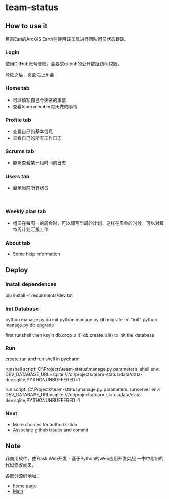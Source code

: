 # team-status



## How to use it

目前Esri的ArcGIS Earth在使用该工具进行团队组员状态跟踪。



### Login

使用GitHub账号登陆，会要求github的公开数据访问权限。

登陆之后，页面右上角会

### Home tab

- 可以填写自己今天做的事情
- 查看team member每天做的事情



### Profile tab

- 查看自己的基本信息
- 查看自己的所有工作日志



### Scrums tab

- 能够查看某一段时间的日志



### Users tab

- 展示当前所有组员

  ​

### Weekly plan tab

- 组员在每周一的周会时，可以填写当周的计划，这样在周会的时候，可以对着每周计划汇报工作



### About tab

- Some help information



## Deploy

### Install dependences

pip install -r requirments/dev.txt

### Init Database

python manage.py db init
python manage.py db migrate -m "init"
python manage.py db upgrade

first runshell then keyin 
db.drop_all()
db.create_all() 
to init the database

### Run

create run and run shell in pycharm

runshell
script: C:\Projects\team-status\manage.py
parameters: shell
env: DEV_DATABASE_URL=sqlite:///c:/projects/team-status/data/data-dev.sqlite;PYTHONUNBUFFERED=1

run
script: C:\Projects\team-status\manage.py
parameters: runserver
env: DEV_DATABASE_URL=sqlite:///c:/projects/team-status/data/data-dev.sqlite;PYTHONUNBUFFERED=1



### Next

- More choices for authorization
- Associate github issues and commit



## Note

非商用软件，由Flask Web开发 - 基于Python的Web应用开发实战 一书中附带的代码修改而来。



各部分源码地址：
- [home page](https://github.com/BlackrockDigital/startbootstrap-stylish-portfolio)
- [Main](https://github.com/miguelgrinberg/flasky)
